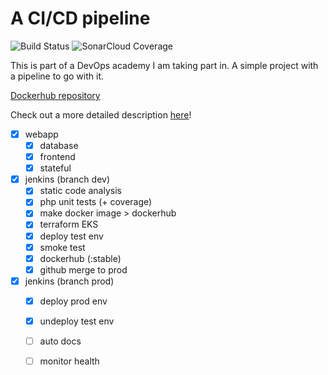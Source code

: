 # A CI/CD pipeline
![Build Status](https://jenkins-gl.bluecom.dev/buildStatus/icon?job=FinalProject%2Fdev)
![SonarCloud Coverage](https://sonarqube-gl.bluecom.dev/api/project_badges/measure?project=remigiusz-donczyk_final-project&metric=alert_status)

This is part of a DevOps academy I am taking part in. A simple project with a pipeline to go with it.

[Dockerhub repository](https://hub.docker.com/repository/docker/remigiuszdonczyk/final-project/tags)

Check out a more detailed description [here](DOCS.md)!

- [x] webapp
  - [x] database
  - [x] frontend
  - [x] stateful
- [x] jenkins (branch dev)
  - [x] static code analysis
  - [x] php unit tests (+ coverage)
  - [x] make docker image > dockerhub
  - [x] terraform EKS
  - [x] deploy test env
  - [x] smoke test
  - [x] dockerhub (:stable)
  - [x] github merge to prod
- [x] jenkins (branch prod)
  - [x] deploy prod env
  - [x] undeploy test env
  - [ ] auto docs
  - [ ] monitor health

